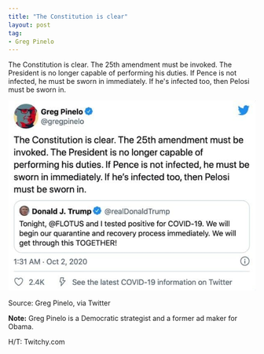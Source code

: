 ```yaml
---
title: "The Constitution is clear"
layout: post
tag:
- Greg Pinelo
---
```


The Constitution is clear. The 25th amendment must be invoked. The President is no longer capable of performing his duties. If Pence is not infected, he must be sworn in immediately. If he's infected too, then Pelosi must be sworn in.

![Greg Pinelo](/assets/2020-10-02-Twitter.jpg "Greg Pinelo: The Constitution is clear")

Source: Greg Pinelo, via Twitter

**Note:** Greg Pinelo is a Democratic strategist and a former ad maker for Obama.

H/T: Twitchy.com
